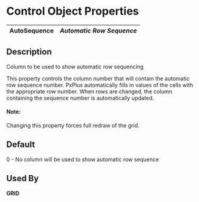 # Control Object Properties

**AutoSequence** |  **_Automatic Row Sequence_**  
---|---  
  
## Description

Column to be used to show automatic row sequencing

This property controls the column number that will contain the automatic row sequence number. PxPlus automatically fills in values of the cells with the appropriate row number. When rows are changed, the column containing the sequence number is automatically updated.

#### **Note:**  
Changing this property forces full redraw of the grid.

## Default

0 - No column will be used to show automatic row sequence

## Used By 

**GRID**
